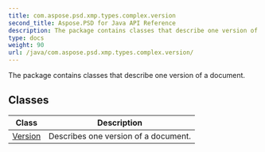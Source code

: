 ```yaml
---
title: com.aspose.psd.xmp.types.complex.version
second_title: Aspose.PSD for Java API Reference
description: The package contains classes that describe one version of a document.
type: docs
weight: 90
url: /java/com.aspose.psd.xmp.types.complex.version/
---
```



The package contains classes that describe one version of a document.


## Classes

| Class | Description |
| --- | --- |
| [Version](../com.aspose.psd.xmp.types.complex.version/version) | Describes one version of a document. |
